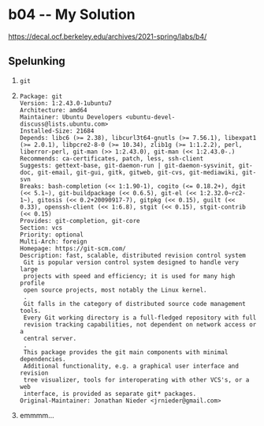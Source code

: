 # b04 -- My Solution
https://decal.ocf.berkeley.edu/archives/2021-spring/labs/b4/

## Spelunking
1. `git`
2. 	```
	Package: git
	Version: 1:2.43.0-1ubuntu7
	Architecture: amd64
	Maintainer: Ubuntu Developers <ubuntu-devel-discuss@lists.ubuntu.com>
	Installed-Size: 21684
	Depends: libc6 (>= 2.38), libcurl3t64-gnutls (>= 7.56.1), libexpat1 (>= 2.0.1), libpcre2-8-0 (>= 10.34), zlib1g (>= 1:1.2.2), perl, liberror-perl, git-man (>> 1:2.43.0), git-man (<< 1:2.43.0-.)
	Recommends: ca-certificates, patch, less, ssh-client
	Suggests: gettext-base, git-daemon-run | git-daemon-sysvinit, git-doc, git-email, git-gui, gitk, gitweb, git-cvs, git-mediawiki, git-svn
	Breaks: bash-completion (<< 1:1.90-1), cogito (<= 0.18.2+), dgit (<< 5.1~), git-buildpackage (<< 0.6.5), git-el (<< 1:2.32.0~rc2-1~), gitosis (<< 0.2+20090917-7), gitpkg (<< 0.15), guilt (<< 0.33), openssh-client (<< 1:6.8), stgit (<< 0.15), stgit-contrib (<< 0.15)
	Provides: git-completion, git-core
	Section: vcs
	Priority: optional
	Multi-Arch: foreign
	Homepage: https://git-scm.com/
	Description: fast, scalable, distributed revision control system
	 Git is popular version control system designed to handle very large
	 projects with speed and efficiency; it is used for many high profile
	 open source projects, most notably the Linux kernel.
	 .
	 Git falls in the category of distributed source code management tools.
	 Every Git working directory is a full-fledged repository with full
	 revision tracking capabilities, not dependent on network access or a
	 central server.
	 .
	 This package provides the git main components with minimal dependencies.
	 Additional functionality, e.g. a graphical user interface and revision
	 tree visualizer, tools for interoperating with other VCS's, or a web
	 interface, is provided as separate git* packages.
	Original-Maintainer: Jonathan Nieder <jrnieder@gmail.com>
	``` 
3. emmmm...
